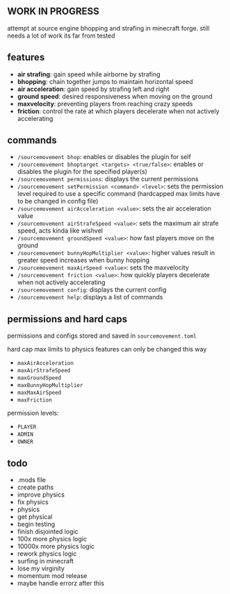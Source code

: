 ## WORK IN PROGRESS

attempt at source engine bhopping and strafing in minecraft forge. still needs a lot of work its far from tested

## features

- **air strafing**: gain speed while airborne by strafing
- **bhopping**: chain together jumps to maintain horizontal speed
- **air acceleration**: gain speed by strafing left and right
- **ground speed**: desired responsiveness when moving on the ground
- **maxvelocity**: preventing players from reaching crazy speeds
- **friction**: control the rate at which players decelerate when not actively accelerating

## commands

- `/sourcemovement bhop`: enables or disables the plugin for self
- `/sourcemovement bhoptarget <targets> <true/false>`: enables or disables the plugin for the specified player(s)
- `/sourcemovement permissions`: displays the current permissions
- `/sourcemovement setPermission <command> <level>`: sets the permission level required to use a specific command (hardcapped max limits have to be changed in config file)
- `/sourcemovement airAcceleration <value>`: sets the air acceleration value
- `/sourcemovement airStrafeSpeed <value>`: sets the maximum air strafe speed, acts kinda like wishvel
- `/sourcemovement groundSpeed <value>`: how fast players move on the ground
- `/sourcemovement bunnyHopMultiplier <value>`: higher values result in greater speed increases when bunny hopping
- `/sourcemovement maxAirSpeed <value>`: sets the maxvelocity
- `/sourcemovement friction <value>`: how quickly players decelerate when not actively accelerating
- `/sourcemovement config`: displays the current config
- `/sourcemovement help`: displays a list of commands

## permissions and hard caps

permissions and configs stored and saved in `sourcemovement.toml`

hard cap max limits to physics features can only be changed this way

- `maxAirAcceleration`
- `maxAirStrafeSpeed`
- `maxGroundSpeed`
- `maxBunnyHopMultiplier`
- `maxMaxAirSpeed`
- `maxFriction`

permission levels:

- `PLAYER`
- `ADMIN`
- `OWNER`

## todo

- .mods file
- create paths
- improve physics
- fix physics
- physics
- get physical
- begin testing
- finish disjointed logic
- 100x more physics logic
- 10000x more physics logic
- rework physics logic 
- surfing in minecraft
- lose my virginity
- momentum mod release
- maybe handle errorz after this
